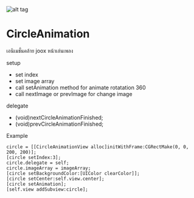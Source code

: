 ![alt tag](https://encrypted-tbn3.gstatic.com/images?q=tbn:ANd9GcRjTa7zA9239uyvVaB5_LnFnaKTvAePmQOnzrIYn1pXEjoV73hH)

# CircleAnimation

เอนิเมชั่นคล้าย joox หน้าเล่นเพลง

setup 
- set index
- set image array
- call setAnimation method for animate rotatation 360
- call nextImage or prevImage for change image

delegate

- (void)nextCircleAnimationFinished;
- (void)prevCircleAnimationFinished;

Example

    circle = [[CircleAnimationView alloc]initWithFrame:CGRectMake(0, 0, 200, 200)]; 
    [circle setIndex:3];
    circle.delegate = self;
    circle.imageArray = imageArray;
    [circle setBackgroundColor:[UIColor clearColor]];
    [circle setCenter:self.view.center];
    [circle setAnimation];
    [self.view addSubview:circle];
